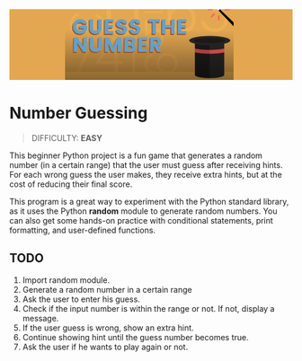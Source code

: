 <img src="./images/number-guessing.png" width="700"/>

# Number Guessing
> DIFFICULTY: **EASY**

This beginner Python project is a fun game that generates a random number (in a certain range) that the user must guess after receiving hints. For each wrong guess the user makes, they receive extra hints, but at the cost of reducing their final score.

This program is a great way to experiment with the Python standard library, as it uses the Python **random** module to generate random numbers. You can also get some hands-on practice with conditional statements, print formatting, and user-defined functions.

## TODO

1. Import random module.
2. Generate a random number in a certain range
3. Ask the user to enter his guess.
4. Check if the input number is within the range or not. If not, display a message.
5. If the user guess is wrong, show an extra hint.
6. Continue showing hint until the guess number becomes true.
7. Ask the user if he wants to play again or not.